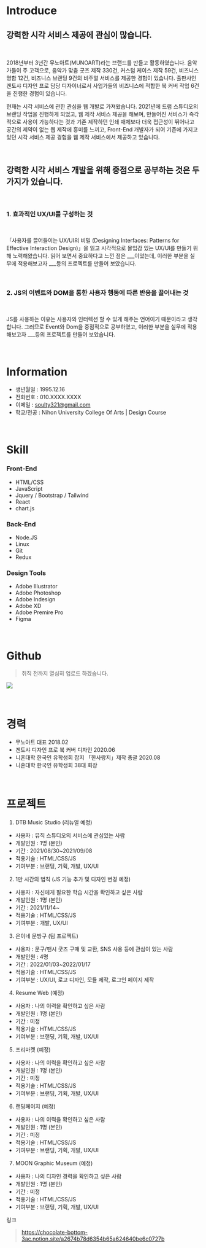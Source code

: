 # Introduce

## 강력한 시각 서비스 제공에 관심이 많습니다.

<br>

2018년부터 3년간 무노아트(MUNOART)라는 브랜드를 만들고 활동하였습니다. 음악가들이 주 고객으로, 음악가 맞춤 굿즈 제작 330건, 커스텀 케이스 제작 59건, 비즈니스 명함 12건, 비즈니스 브랜딩 9건의 비주얼 서비스를 제공한 경험이 있습니다. 출판사인 겐토샤 디자인 프로 담당 디자이너로서 사업가들의 비즈니스에 적합한 북 커버 작업 6건을 진행한 경험이 있습니다.

현재는 시각 서비스에 관한 관심을 웹 개발로 가져왔습니다. 2021년에 드럼 스튜디오의 브랜딩 작업을 진행하게 되었고, 웹 제작 서비스 제공을 해보며, 만들어진 서비스가 즉각적으로 사용이 가능하다는 것과 기존 제작하던 인쇄 매체보다 더욱 접근성이 뛰어나고 공간의 제약이 없는 웹 제작에 흥미를 느끼고, Front-End 개발자가 되어 기존에 가지고 있던 시각 서비스 제공 경험을 웹 제작 서비스에서 제공하고 있습니다.

<br>

## 강력한 시각 서비스 개발을 위해 중점으로 공부하는 것은 두 가지가 있습니다. 

<br>

### 1. 효과적인 UX/UI를 구성하는 것

<br>

「사용자를 끌어들이는 UX/UI의 비밀 (Designing Interfaces: Patterns for Effective Interaction Design)」을 읽고 시각적으로 몰입감 있는 UX/UI를 만들기 위해 노력해왔습니다.
읽어 보면서 중요하다고 느낀 점은 ___이었는데, 이러한 부분을 실무에 적용해보고자 ___등의 프로젝트를 만들어 보았습니다.

<br>

### 2. JS의 이벤트와 DOM을 통한 사용자 행동에 따른 반응을 끌어내는 것

<br>

JS를 사용하는 이유는 사용자와 인터렉션 할 수 있게 해주는 언어이기 때문이라고 생각합니다. 그러므로 Event와 Dom을 중점적으로 공부하였고, 이러한 부분을 실무에 적용해보고자 ___등의 프로젝트를 만들어 보았습니다.

<br>

# Information
- 생년월일 : 1995.12.16
- 전화번호 : 010.XXXX.XXXX
- 이메일 : soulty321@gmail.com
- 학교/전공 : Nihon University College Of Arts | Design Course

<br>

# Skill

### Front-End
- HTML/CSS
- JavaScript
- Jquery / Bootstrap / Tailwind
- React
- chart.js

### Back-End
- Node.JS
- Linux
- Git
- Redux

### Design Tools
- Adobe Illustrator
- Adobe Photoshop
- Adobe Indesign
- Adobe XD
- Adobe Premire Pro
- Figma

<br>

# Github
> 취직 전까지 열심히 업로드 하겠습니다.

![](https://images.velog.io/images/soulty321/post/d86503d0-92c8-4d9d-937f-9959a7d9de32/git_repo.png)

<br>

# 경력
- 무노아트 대표 2018.02
- 겐토샤 디자인 프로 북 커버 디자인 2020.06
- 니혼대학 한국인 유학생회 잡지 「한사랑지」제작 총괄 2020.08
- 니혼대학 한국인 유학생회 38대 회장

<br>

# 프로젝트
1. DTB Music Studio (리뉴얼 예정)
- 사용자 : 뮤직 스튜디오의 서비스에 관심있는 사람
- 개발인원 : 1명 (본인)
- 기간 : 2021/08/30~2021/09/08
- 적용기술 : HTML/CSS/JS
- 기여부분 : 브랜딩, 기획, 개발, UX/UI

2. 1만 시간의 법칙 (JS 기능 추가 및 디자인 변경 예정)
- 사용자 : 자신에게 필요한 학습 시간을 확인하고 싶은 사람
- 개발인원 : 1명 (본인)
- 기간 : 2021/11/14~
- 적용기술 : HTML/CSS/JS
- 기여부분 : 개발, UX/UI

3. 은이네 문방구 (팀 프로젝트)
- 사용자 : 문구/팬시 굿즈 구매 및 교환, SNS 사용 등에 관심이 있는 사람
- 개발인원 : 4명
- 기간 : 2022/01/03~2022/01/17
- 적용기술 : HTML/CSS/JS
- 기여부분 : UX/UI, 로고 디자인, 모듈 제작, 로그인 페이지 제작

4. Resume Web (예정)
- 사용자 : 나의 이력을 확인하고 싶은 사람
- 개발인원 : 1명 (본인)
- 기간 : 미정
- 적용기술 : HTML/CSS/JS
- 기여부분 : 브랜딩, 기획, 개발, UX/UI

5. 프리마켓 (예정)
- 사용자 : 나의 이력을 확인하고 싶은 사람
- 개발인원 : 1명 (본인)
- 기간 : 미정
- 적용기술 : HTML/CSS/JS
- 기여부분 : 브랜딩, 기획, 개발, UX/UI

6. 랜딩페이지 (예정)
- 사용자 : 나의 이력을 확인하고 싶은 사람
- 개발인원 : 1명 (본인)
- 기간 : 미정
- 적용기술 : HTML/CSS/JS
- 기여부분 : 브랜딩, 기획, 개발, UX/UI

7. MOON Graphic Museum (예정)
- 사용자 : 나의 디자인 경력을 확인하고 싶은 사람
- 개발인원 : 1명 (본인)
- 기간 : 미정
- 적용기술 : HTML/CSS/JS
- 기여부분 : 브랜딩, 기획, 개발, UX/UI

링크
> https://chocolate-bottom-3ac.notion.site/a2674b78d6354b65a624640be6c0727b
